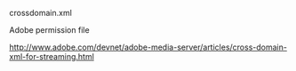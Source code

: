 crossdomain.xml

Adobe permission file

http://www.adobe.com/devnet/adobe-media-server/articles/cross-domain-xml-for-streaming.html
